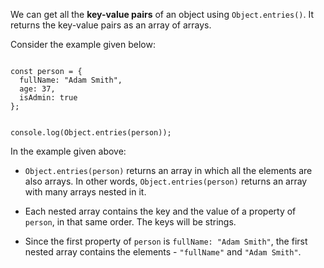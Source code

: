 We can get all the **key-value pairs**
of an object using `Object.entries()`.
It returns the key-value pairs
as an array of arrays.

Consider the example given below:

<codeblock language="javascript" type="lesson">
<code>
const person = {
  fullName: "Adam Smith",
  age: 37,
  isAdmin: true
};

console.log(Object.entries(person));
</code>
</codeblock>

In the example given above:

- `Object.entries(person)`
  returns an array in which
  all the elements are also arrays.
  In other words, `Object.entries(person)`
  returns an array with many
  arrays nested in it.

- Each nested array contains
  the key and the value of
  a property of `person`,
  in that same order.
  The keys will be strings.

- Since the first property of `person`
  is `fullName: "Adam Smith"`,
  the first nested array
  contains the elements -
  `"fullName"` and `"Adam Smith"`.
